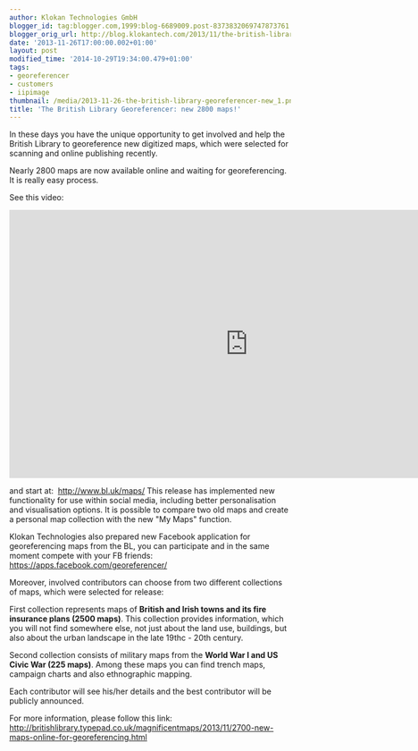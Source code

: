 ```yaml
---
author: Klokan Technologies GmbH
blogger_id: tag:blogger.com,1999:blog-6689009.post-8373832069747873761
blogger_orig_url: http://blog.klokantech.com/2013/11/the-british-library-georeferencer-new.html
date: '2013-11-26T17:00:00.002+01:00'
layout: post
modified_time: '2014-10-29T19:34:00.479+01:00'
tags:
- georeferencer
- customers
- iipimage
thumbnail: /media/2013-11-26-the-british-library-georeferencer-new_1.png
title: 'The British Library Georeferencer: new 2800 maps!'
---
```


In these days you have the unique opportunity to get involved and help the British Library to georeference new digitized maps, which were selected for scanning and online publishing recently.

Nearly 2800 maps are now available online and waiting for georeferencing. It is really easy process.

See this video:

<iframe width="853" height="480" src="https://www.youtube.com/embed/pgvykE1ZKrI?rel=0&amp;controls=0&amp;showinfo=0" frameborder="0" allowfullscreen></iframe>

and start at:  <a href="http://www.bl.uk/maps/">http://www.bl.uk/maps/</a>
This release has implemented new functionality for use within social media, including better personalisation and visualisation options. It is possible to compare two old maps and create a personal map collection with the new "My Maps" function.

Klokan Technologies also prepared new Facebook application for georeferencing maps from the BL, you can participate and in the same moment compete with your FB friends:  <a href="https://apps.facebook.com/georeferencer/">https://apps.facebook.com/georeferencer/</a>﻿

Moreover, involved contributors can choose from two different collections of maps, which were selected for release:

First collection represents maps of <b>British and Irish towns and its fire insurance plans (2500 maps)</b>. This collection provides information, which you will not find somewhere else, not just about the land use, buildings, but also about the urban landscape in the late 19thc - 20th century.


Second collection consists of military maps from the <b>World War I and US Civic War (225 maps)</b>. Among these maps you can find trench maps, campaign charts and also ethnographic mapping.

Each contributor will see his/her details and the best contributor will be publicly announced.

For more information, please follow this link: <a href="http://britishlibrary.typepad.co.uk/magnificentmaps/2013/11/2700-new-maps-online-for-georeferencing.html">http://britishlibrary.typepad.co.uk/magnificentmaps/2013/11/2700-new-maps-online-for-georeferencing.html</a>

